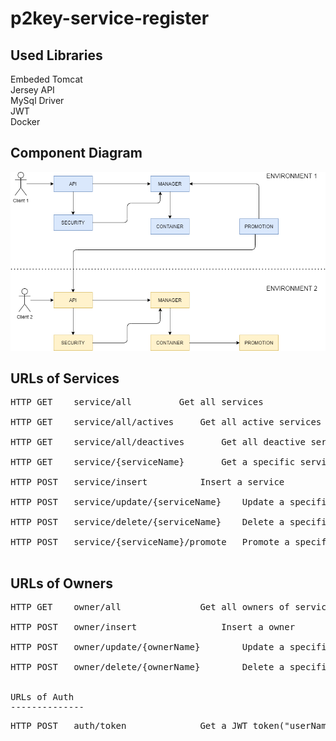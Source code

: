 # p2key-service-register

Used Libraries
--------------
Embeded Tomcat<br>
Jersey API<br>
MySql Driver<br>
JWT<br>
Docker<br>

Component Diagram
-----------------

![alt text](https://github.com/p2key/p2key-service-register/blob/main/resources/img/service_register.png)

URLs of Services
----------------
<pre>
HTTP GET	service/all			Get all services<br>
HTTP GET	service/all/actives		Get all active services		<br>
HTTP GET	service/all/deactives		Get all deactive services	<br>
HTTP GET	service/{serviceName}		Get a specific service		<br>
HTTP POST	service/insert			Insert a service		Required JWT token<br>
HTTP POST	service/update/{serviceName}	Update a specific service	Required JWT token<br>
HTTP POST	service/delete/{serviceName}	Delete a specific service	Required JWT token<br>
HTTP POST	service/{serviceName}/promote	Promote a specific service	<br>
</pre>

URLs of Owners
--------------
<pre>
HTTP GET	owner/all				Get all owners of services<br>
HTTP POST	owner/insert				Insert a owner<br>
HTTP POST	owner/update/{ownerName}		Update a specific owner<br>
HTTP POST	owner/delete/{ownerName}		Delete a specific owner<br>

URLs of Auth
--------------
<pre>
HTTP POST	auth/token				Get a JWT token("userName:admin, password:pass" using basic auth)<br>
